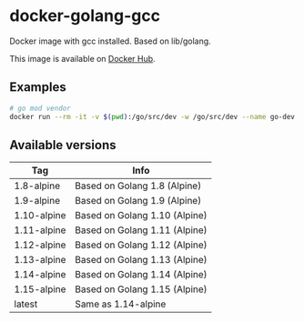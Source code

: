 # docker-golang-gcc

Docker image with gcc installed. Based on lib/golang.

This image is available on [Docker Hub](https://hub.docker.com/r/seekwe/golang-gcc/).


## Examples

```bash
# go mod vendor
docker run --rm -it -v $(pwd):/go/src/dev -w /go/src/dev --name go-dev seekwe/golang-gcc:latest sh -c 'GO111MODULE=on GOOS=windows GOARCH=386 go build -ldflags "-s -w" -mod=vendor -o app.exe'

```


## Available versions

| Tag         | Info
| ----------- | ---
| 1.8-alpine  | Based on Golang 1.8 (Alpine)
| 1.9-alpine  | Based on Golang 1.9 (Alpine)
| 1.10-alpine | Based on Golang 1.10 (Alpine)
| 1.11-alpine | Based on Golang 1.11 (Alpine)
| 1.12-alpine | Based on Golang 1.12 (Alpine)
| 1.13-alpine | Based on Golang 1.13 (Alpine)
| 1.14-alpine | Based on Golang 1.14 (Alpine)
| 1.15-alpine | Based on Golang 1.15 (Alpine)
| latest      | Same as 1.14-alpine
